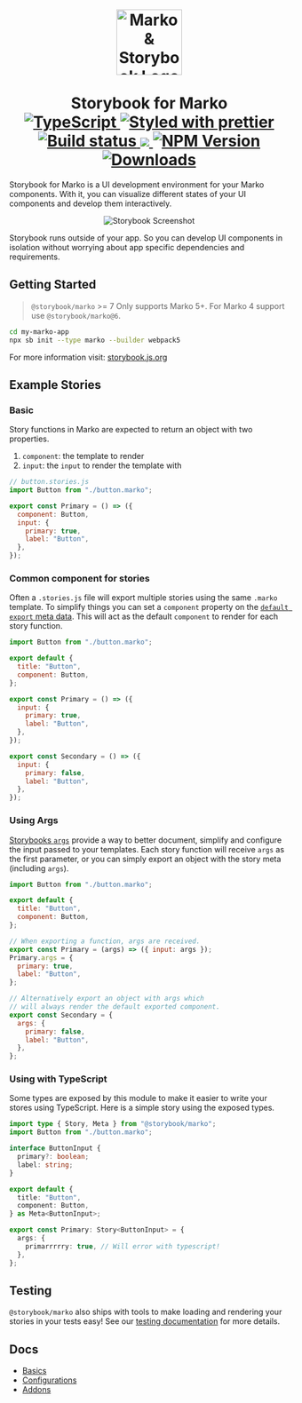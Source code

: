 <h1 align="center">
  <!-- Logo -->
  <img src="https://user-images.githubusercontent.com/4985201/120356895-ad781b00-c2b9-11eb-94dc-2eacc348819b.png" alt="Marko & Storybook Logo" height="118"/>
  <br/>
  <br/>
  Storybook for Marko
	<br/>

  <!-- Language -->
  <a href="http://typescriptlang.org">
    <img src="https://img.shields.io/badge/%3C%2F%3E-typescript-blue.svg" alt="TypeScript"/>
  </a>
  <!-- Format -->
  <a href="https://github.com/prettier/prettier">
    <img src="https://img.shields.io/badge/styled_with-prettier-ff69b4.svg" alt="Styled with prettier"/>
  </a>
  <!-- CI -->
  <a href="https://github.com/storybookjs/marko/actions/workflows/ci.yml">
    <img src="https://github.com/storybookjs/marko/actions/workflows/ci.yml/badge.svg" alt="Build status"/>
  </a>
  <!-- Coverage -->
  <a href="https://codecov.io/gh/storybookjs/marko">
    <img src="https://codecov.io/gh/storybookjs/marko/branch/next/graph/badge.svg?token=SOKUXR8DLB"/>
  </a>
  <!-- NPM Version -->
  <a href="https://npmjs.org/package/@storybook/marko">
    <img src="https://img.shields.io/npm/v/@storybook/marko.svg" alt="NPM Version"/>
  </a>
  <!-- Downloads -->
  <a href="https://npmjs.org/package/@storybook/marko">
    <img src="https://img.shields.io/npm/dm/@storybook/marko.svg" alt="Downloads"/>
  </a>
</h1>

Storybook for Marko is a UI development environment for your Marko components.
With it, you can visualize different states of your UI components and develop them interactively.

<p align="center">
  <img src="https://github.com/storybookjs/storybook/blob/master/media/storybook-intro.gif" alt="Storybook Screenshot"/>
</p>

Storybook runs outside of your app.
So you can develop UI components in isolation without worrying about app specific dependencies and requirements.

## Getting Started

> `@storybook/marko` >= 7 Only supports Marko 5+.
> For Marko 4 support use `@storybook/marko@6`.

```sh
cd my-marko-app
npx sb init --type marko --builder webpack5
```

For more information visit: [storybook.js.org](https://storybook.js.org)

## Example Stories

### Basic

Story functions in Marko are expected to return an object with two properties.

1. `component`: the template to render
2. `input`: the `input` to render the template with

```js
// button.stories.js
import Button from "./button.marko";

export const Primary = () => ({
  component: Button,
  input: {
    primary: true,
    label: "Button",
  },
});
```

### Common component for stories

Often a `.stories.js` file will export multiple stories using the same `.marko` template.
To simplify things you can set a `component` property on the [`default export` meta data](https://storybook.js.org/docs/react/writing-stories/introduction#default-export).
This will act as the default `component` to render for each story function.

```js
import Button from "./button.marko";

export default {
  title: "Button",
  component: Button,
};

export const Primary = () => ({
  input: {
    primary: true,
    label: "Button",
  },
});

export const Secondary = () => ({
  input: {
    primary: false,
    label: "Button",
  },
});
```

### Using Args

[Storybooks `args`](https://storybook.js.org/docs/react/writing-stories/args) provide a way to better document, simplify and configure the input passed to your templates.
Each story function will receive `args` as the first parameter, or you can simply export an object with the story meta (including `args`).

```js
import Button from "./button.marko";

export default {
  title: "Button",
  component: Button,
};

// When exporting a function, args are received.
export const Primary = (args) => ({ input: args });
Primary.args = {
  primary: true,
  label: "Button",
};

// Alternatively export an object with args which
// will always render the default exported component.
export const Secondary = {
  args: {
    primary: false,
    label: "Button",
  },
};
```

### Using with TypeScript

Some types are exposed by this module to make it easier to write your stores using TypeScript.
Here is a simple story using the exposed types.

```ts
import type { Story, Meta } from "@storybook/marko";
import Button from "./button.marko";

interface ButtonInput {
  primary?: boolean;
  label: string;
}

export default {
  title: "Button",
  component: Button,
} as Meta<ButtonInput>;

export const Primary: Story<ButtonInput> = {
  args: {
    primarrrrry: true, // Will error with typescript!
  },
};
```

## Testing

`@storybook/marko` also ships with tools to make loading and rendering your stories in your tests easy! See our [testing documentation](./testing/README.md) for more details.

## Docs

- [Basics](https://storybook.js.org/docs/marko/get-started/introduction)
- [Configurations](https://storybook.js.org/docs/marko/configure/overview)
- [Addons](https://storybook.js.org/docs/marko/configure/storybook-addons)
